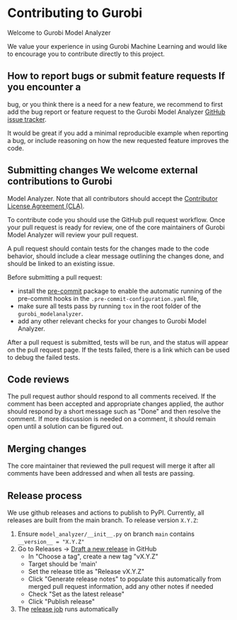# Contributing to Gurobi

Welcome to Gurobi Model Analyzer

We value your experience in using Gurobi Machine Learning and would
like to encourage you to contribute directly to this project.

## How to report bugs or submit feature requests If you encounter a
bug, or you think there is a need for a new feature, we recommend to
first add the bug report or feature request to the Gurobi Model
Analyzer [GitHub issue
tracker](https://github.com/Gurobi/gurobi-modelanalyzer/issues).

It would be great if you add a minimal reproducible example when
reporting a bug, or include reasoning on how the new requested feature
improves the code.

## Submitting changes We welcome external contributions to Gurobi
Model Analyzer.  Note that all contributors should accept the
[Contributor License Agreement
(CLA)](https://gist.github.com/mattmilten/d1c9640d79bde0ece8c2f46152639011).

To contribute code you should use the GitHub pull request
workflow. Once your pull request is ready for review, one of the core
maintainers of Gurobi Model Analyzer will review your pull request.

A pull request should contain tests for the changes made to the code
behavior, should include a clear message outlining the changes done,
and should be linked to an existing issue.

Before submitting a pull request:
- install the [pre-commit](https://pre-commit.com) package to enable the automatic
  running of the pre-commit hooks in the `.pre-commit-configuration.yaml` file,
- make sure all tests pass by running `tox` in the root folder of the `gurobi_modelanalyzer`.
- add any other relevant checks for your changes to Gurobi Model Analyzer.

After a pull request is submitted, tests will be run, and the status
will appear on the pull request page. If the tests failed, there is a link which can be used to debug the failed tests.

## Code reviews
The pull request author should respond to all comments received. If the
comment has been accepted and appropriate changes applied, the author should respond by
a short message such as "Done" and then resolve the comment. If more discussion is
needed on a comment, it should remain open until a solution can be figured out.

## Merging changes
The core maintainer that reviewed the pull request will merge it after all comments have been addressed and when all tests are passing.

## Release process

We use github releases and actions to publish to PyPI. Currently, all releases are built from the main branch. To release version `X.Y.Z`:

1. Ensure `model_analyzer/__init__.py` on branch `main` contains `__version__ = "X.Y.Z"`
2. Go to Releases -> [Draft a new release](https://github.com/Gurobi/gurobi-modelanalyzer/releases/new) in GitHub
    - In "Choose a tag", create a new tag "vX.Y.Z"
    - Target should be 'main'
    - Set the release title as "Release vX.Y.Z"
    - Click "Generate release notes" to populate this automatically from merged pull request information, add any other notes if needed
    - Check "Set as the latest release"
    - Click "Publish release"
3. The [release job](https://github.com/Gurobi/gurobi-modelanalyzer/actions/workflows/release.yml) runs automatically
